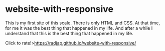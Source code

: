# website-with-responsive
This is my first site of this scale. There is only HTML and CSS. At that time, for me it was the best thing that happened in my life. And after a while I understand that this is the best thing that happened in my life.


Click to rate!>https://radjap.github.io/website-with-responsive/

